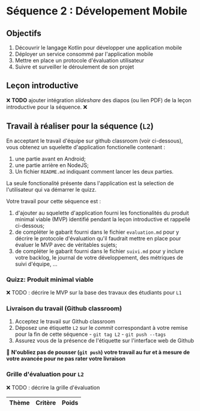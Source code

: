# Séquence 2 : Dévelopement Mobile


## Objectifs

  1. Découvrir le langage Kotlin pour développer une application mobile
  2. Déployer un service consommé par l'application mobile
  3. Mettre en place un protocole d'évaluation utilisateur
  4. Suivre et surveiller le déroulement de son projet

## Leçon introductive

:x: **TODO** ajouter intégration _slideshare_ des diapos (ou lien PDF) de la leçon introductive pour la séquence. :x:

## Travail à réaliser pour la séquence (`L2`)

En acceptant le travail d'équipe sur github classroom (voir ci-dessous), vous obtenez un squelette d'application fonctionelle contenant :

  1. une partie avant en Android;
  2. une partie arrière en NodeJS;
  3. Un fichier `README.md` indiquant comment lancer les deux parties.

La seule fonctionalité présente dans l'application est la selection de l'utilisateur qui va démarrer le quizz.

Votre travail pour cette séquence est :

  1. d'ajouter au squelette d'application fourni les fonctionalités du produit minimal viable (MVP) identifié pendant la leçon introductive et rappellé ci-dessous;
  2. de compléter le gabarit fourni dans le fichier `evaluation.md` pour y décrire le protocole d'évaluation qu'il faudrait mettre en place pour évaluer le MVP avec de véritables sujets;
  3. de compléter le gabarit fourni dans le fichier `suivi.md` pour y inclure votre backlog, le journal de votre développement, des métriques de suivi d'équipe, ...

### Quizz: Produit minimal viable

:x: TODO : décrire le MVP sur la base des travaux des étudiants pour `L1`

### Livraison du travail (Github classroom)

  1. Acceptez le travail sur Github classroom
  2. Déposez une étiquette `L2` sur le _commit_ correspondant à votre remise pour la fin de cette séquence
    - `git tag L2`
    - `git push --tags`
  3. Assurez vous de la présence de l'étiquette sur l'interface web de Github

:rotating_light: **N'oubliez pas de pousser (`git push`) votre travail au fur et à mesure de votre avancée pour ne pas rater votre livraison**

### Grille d'évaluation pour `L2`

:x: TODO : décrire la grille d'évaluation

| Thème         | Critère                      | Poids |
| :---:         | :---                         | :---: |
